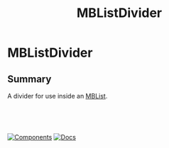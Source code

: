 ﻿---
uid: C.MBListDivider
title: MBListDivider
---
# MBListDivider

## Summary

A divider for use inside an [MBList](xref:C.MBList).

&nbsp;

&nbsp;

[![Components](https://img.shields.io/static/v1?label=Components&message=Core&color=blue)](xref:A.CoreComponents)
[![Docs](https://img.shields.io/static/v1?label=API%20Documentation&message=MBListDivider&color=brightgreen)](xref:Material.Blazor.MD2.MBListDivider)
